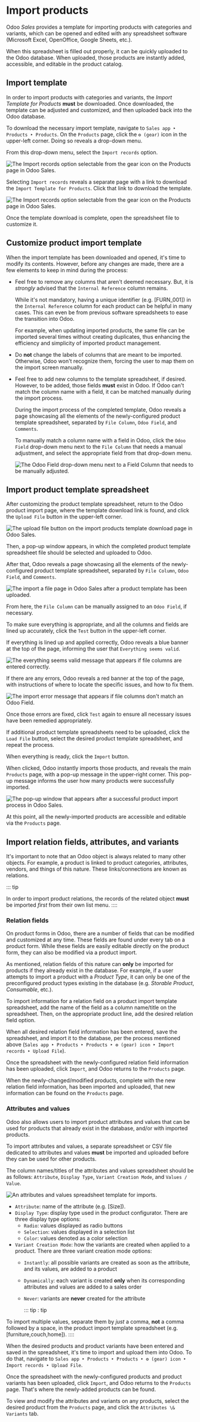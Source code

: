 # Import products

Odoo *Sales* provides a template for importing products with categories
and variants, which can be opened and edited with any spreadsheet
software (Microsoft Excel, OpenOffice, Google Sheets, etc.).

When this spreadsheet is filled out properly, it can be quickly uploaded
to the Odoo database. When uploaded, those products are instantly added,
accessible, and editable in the product catalog.

## Import template

In order to import products with categories and variants, the *Import
Template for Products* **must** be downloaded. Once downloaded, the
template can be adjusted and customized, and then uploaded back into the
Odoo database.

To download the necessary import template, navigate to
`Sales app ‣ Products ‣
Products`. On the
`Products` page, click the
`⚙️ (gear)` icon in the upper-left
corner. Doing so reveals a drop-down menu.

From this drop-down menu, select the `Import records` option.

![The Import records option selectable from the gear icon on the Products page in Odoo Sales.](import/gear-import-records-option.png)

Selecting `Import records` reveals a
separate page with a link to download the
`Import Template for Products`. Click
that link to download the template.

![The Import records option selectable from the gear icon on the Products page in Odoo Sales.](import/import-template-products.png)

Once the template download is complete, open the spreadsheet file to
customize it.

## Customize product import template

When the import template has been downloaded and opened, it\'s time to
modify its contents. However, before any changes are made, there are a
few elements to keep in mind during the process:

- Feel free to remove any columns that aren\'t deemed necessary. But, it
  is *strongly* advised that the `Internal Reference` column remains.

  While it\'s not mandatory, having a unique identifier (e.g.
  [FURN_001]) in the `Internal
  Reference` column for each product
  can be helpful in many cases. This can even be from previous software
  spreadsheets to ease the transition into Odoo.

  For example, when updating imported products, the same file can be
  imported several times without creating duplicates, thus enhancing the
  efficiency and simplicity of imported product management.

- Do **not** change the labels of columns that are meant to be imported.
  Otherwise, Odoo won\'t recognize them, forcing the user to map them on
  the import screen manually.

- Feel free to add new columns to the template spreadsheet, if desired.
  However, to be added, those fields **must** exist in Odoo. If Odoo
  can\'t match the column name with a field, it can be matched manually
  during the import process.

  During the import process of the completed template, Odoo reveals a
  page showcasing all the elements of the newly-configured product
  template spreadsheet, separated by `File
  Column`,
  `Odoo Field`, and
  `Comments`.

  To manually match a column name with a field in Odoo, click the
  `Odoo Field` drop-down menu next to
  the `File Column` that needs a
  manual adjustment, and select the appropriate field from that
  drop-down menu.

  ![The Odoo Field drop-down menu next to a Field Column that needs to be manually adjusted.](import/odoo-field-dropdown-menu.png)

## Import product template spreadsheet

After customizing the product template spreadsheet, return to the Odoo
product import page, where the template download link is found, and
click the `Upload File` button in the
upper-left corner.

![The upload file button on the import products template download page in Odoo Sales.](import/upload-file-button.png)

Then, a pop-up window appears, in which the completed product template
spreadsheet file should be selected and uploaded to Odoo.

After that, Odoo reveals a page showcasing all the elements of the
newly-configured product template spreadsheet, separated by
`File Column`,
`Odoo Field`, and
`Comments`.

![The import a file page in Odoo Sales after a product template has been uploaded.](import/import-a-file-page.png)

From here, the `File Column` can be
manually assigned to an `Odoo Field`,
if necessary.

To make sure everything is appropriate, and all the columns and fields
are lined up accurately, click the `Test` button in the upper-left corner.

If everything is lined up and applied correctly, Odoo reveals a blue
banner at the top of the page, informing the user that
`Everything seems valid`.

![The everything seems valid message that appears if file columns are entered correctly.](import/everything-seems-valid-message.png)

If there are any errors, Odoo reveals a red banner at the top of the
page, with instructions of where to locate the specific issues, and how
to fix them.

![The import error message that appears if file columns don\'t match an Odoo Field.](import/import-error-message.png)

Once those errors are fixed, click `Test` again to ensure all necessary issues have been remedied
appropriately.

If additional product template spreadsheets need to be uploaded, click
the `Load File` button, select the
desired product template spreadsheet, and repeat the process.

When everything is ready, click the `Import` button.

When clicked, Odoo instantly imports those products, and reveals the
main `Products` page, with a pop-up
message in the upper-right corner. This pop-up message informs the user
how many products were successfully imported.

![The pop-up window that appears after a successful product import process in Odoo Sales.](import/successful-import-popup.png)

At this point, all the newly-imported products are accessible and
editable via the `Products` page.

## Import relation fields, attributes, and variants

It\'s important to note that an Odoo object is always related to many
other objects. For example, a product is linked to product categories,
attributes, vendors, and things of this nature. These links/connections
are known as relations.

::: tip

In order to import product relations, the records of the related object
**must** be imported *first* from their own list menu.
::::

### Relation fields

On product forms in Odoo, there are a number of fields that can be
modified and customized at any time. These fields are found under every
tab on a product form. While these fields are easily editable directly
on the product form, they can also be modified via a product import.

As mentioned, relation fields of this nature can **only** be imported
for products if they already exist in the database. For example, if a
user attempts to import a product with a *Product Type*, it can only be
one of the preconfigured product types existing in the database (e.g.
*Storable Product*, *Consumable*, etc.).

To import information for a relation field on a product import template
spreadsheet, add the name of the field as a column name/title on the
spreadsheet. Then, on the appropriate product line, add the desired
relation field option.

When all desired relation field information has been entered, save the
spreadsheet, and import it to the database, per the process mentioned
above (`Sales app ‣ Products ‣
Products ‣ ⚙️ (gear) icon ‣ Import records ‣ Upload File`).

Once the spreadsheet with the newly-configured relation field
information has been uploaded, click `Import`, and Odoo returns to the `Products` page.

When the newly-changed/modified products, complete with the new relation
field information, has been imported and uploaded, that new information
can be found on the `Products` page.

### Attributes and values

Odoo also allows users to import product attributes and values that can
be used for products that already exist in the database, and/or with
imported products.

To import attributes and values, a separate spreadsheet or CSV file
dedicated to attributes and values **must** be imported and uploaded
before they can be used for other products.

The column names/titles of the attributes and values spreadsheet should
be as follows: `Attribute`,
`Display Type`,
`Variant Creation Mode`, and
`Values / Value`.

![An attributes and values spreadsheet template for imports.](import/attributes-and-values-spreadsheet.png)

- `Attribute`: name of the attribute
  (e.g. [Size]).
- `Display Type`: display type used
  in the product configurator. There are three display type options:
  - `Radio`: values displayed as
    radio buttons
  - `Selection`: values displayed in
    a selection list
  - `Color`: values denoted as a
    color selection
- `Variant Creation Mode`: how the
  variants are created when applied to a product. There are three
  variant creation mode options:
  - `Instantly`: all possible
    variants are created as soon as the attribute, and its values, are
    added to a product

  - `Dynamically`: each variant is
    created **only** when its corresponding attributes and values are
    added to a sales order

  - `Never`: variants are **never**
    created for the attribute

    ::: tip
    : tip

To import multiple values, separate them by *just* a comma, **not** a
comma followed by a space, in the product import template spreadsheet
(e.g. [furniture,couch,home]).
::::

When the desired products and product variants have been entered and
saved in the spreadsheet, it\'s time to import and upload them into
Odoo. To do that, navigate to `Sales app ‣
Products ‣ Products ‣ ⚙️ (gear) icon ‣ Import records ‣ Upload File`.

Once the spreadsheet with the newly-configured products and product
variants has been uploaded, click `Import`, and Odoo returns to the `Products` page. That\'s where the newly-added products can be
found.

To view and modify the attributes and variants on any products, select
the desired product from the `Products` page, and click the
`Attributes \& Variants` tab.

